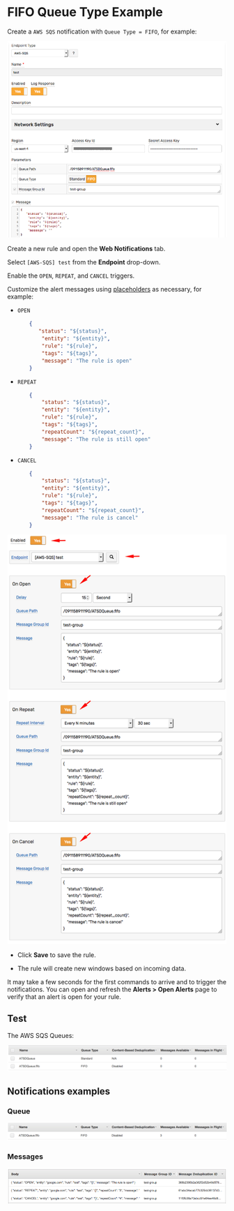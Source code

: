 # FIFO Queue Type Example

Create a `AWS SQS` notification with `Queue Type = FIFO`, for example:

![](./images/aws_sqs_web_notification_config_fifo.png)

Create a new rule and open the **Web Notifications** tab.

Select `[AWS-SQS] test` from the **Endpoint** drop-down.

Enable the `OPEN`, `REPEAT`, and `CANCEL` triggers.

Customize the alert messages using [placeholders](../placeholders.md) as necessary, for example:

* `OPEN`

```json
       {
          "status": "${status}",
           "entity": "${entity}",
           "rule": "${rule}",
           "tags": "${tags}",
           "message": "The rule is open"
       }
```

* `REPEAT`

```json
       {
           "status": "${status}",
           "entity": "${entity}",
           "rule": "${rule}",
           "tags": "${tags}",
           "repeatCount": "${repeat_count}",
           "message": "The rule is still open"
       }
```

* `CANCEL`

```json
       {
           "status": "${status}",
           "entity": "${entity}",
           "rule": "${rule}",
           "tags": "${tags}",
           "repeatCount": "${repeat_count}",
           "message": "The rule is cancel"
       }
```

  ![](./images/aws_sqs_web_notification_fifo.png)

* Click **Save** to save the rule.

* The rule will create new windows based on incoming data.

It may take a few seconds for the first commands to arrive and to trigger the notifications. You can open and refresh the **Alerts > Open Alerts** page to verify that an alert is open for your rule.

## Test

The AWS SQS Queues:

![](./images/aws_sqs_queues.png)

## Notifications examples

### Queue

![](./images/aws_sqs_web_notification_fifo_test_1.png)

### Messages

![](./images/aws_sqs_web_notification_fifo_test_2.png)
